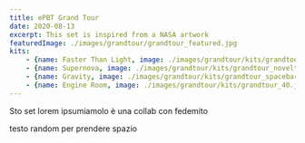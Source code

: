 ```yaml
---
title: ePBT Grand Tour
date: 2020-08-13
excerpt: This set is inspired from a NASA artwork
featuredImage: ./images/grandtour/grandtour_featured.jpg
kits: 
    - {name: Faster Than Light, image: ./images/grandtour/kits/grandtour_base.jpg}
    - {name: Supernova, image: ./images/grandtour/kits/grandtour_novelty.jpg}
    - {name: Gravity, image: ./images/grandtour/kits/grandtour_spacebar.jpg}
    - {name: Engine Room, image: ./images/grandtour/kits/grandtour_40.jpg}
---
```

Sto set lorem ipsumiamolo è una collab con fedemito

testo random per prendere spazio